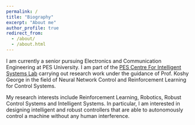 ```yaml
---
permalink: /
title: "Biography"
excerpt: "About me"
author_profile: true
redirect_from: 
  - /about/
  - /about.html
---
```


I am currently a senior pursuing Electronics and Communication Engineering at PES University. I am part of the [PES Centre For Intelligent Systems Lab](https://research.pes.edu/cis/) carrying out research work under the guidance of Prof. Koshy George in the field of Neural Network Control and Reinforcement Learning for Control Systems.   

My research interests include Reinforcement Learning, Robotics, Robust Control Systems and Intelligent Systems. In particular, I am interested in designing intelligent and robust controllers that are able to autonomously control a machine without any human interference. 
